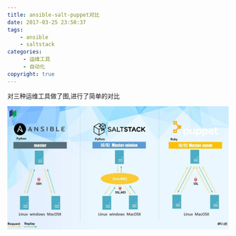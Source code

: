 ```yaml
---
title: ansible-salt-puppet对比
date: 2017-03-25 23:50:37
tags:
    - ansible
    - saltstack
categories:
     - 运维工具
     - 自动化
copyright: true
---
```


对三种运维工具做了图,进行了简单的对比
<!--more-->

!['运维工具对比'](/images/ansible-salt-puppet.jpg)
